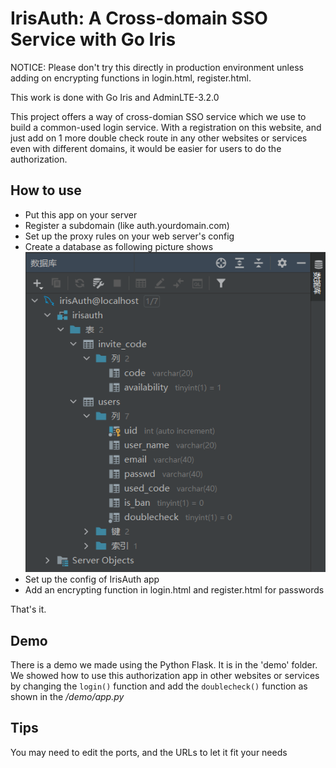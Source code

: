 # IrisAuth: A Cross-domain SSO Service with Go Iris


NOTICE: Please don't try this directly in production environment unless adding on encrypting functions in login.html, register.html.


This work is done with Go Iris and AdminLTE-3.2.0


This project offers a way of cross-domian SSO service which we use to build a common-used login service. With a registration on
this website, and just add on 1 more double check route in any other websites or services even with different domains, it would
be easier for users to do the authorization.


## How to use
- Put this app on your server
- Register a subdomain (like auth.yourdomain.com)
- Set up the proxy rules on your web server's config
- Create a database as following picture shows
![image](DataBaseSample.png)
- Set up the config of IrisAuth app
- Add an encrypting function in login.html and register.html for passwords


That's it.


## Demo
There is a demo we made using the Python Flask. It is in the 'demo' folder. We showed how to use this authorization app in other
websites or services by changing the `login()` function and add the `doublecheck()` function as shown in the */demo/app.py*


## Tips
You may need to edit the ports, and the URLs to let it fit your needs

